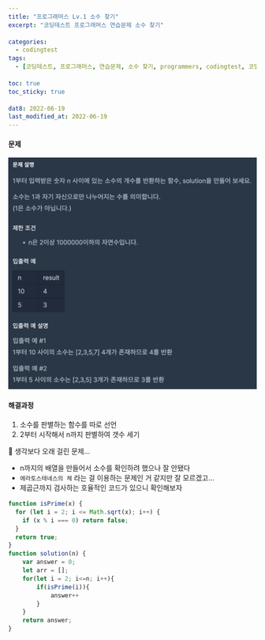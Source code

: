 ```yaml
---
title: "프로그래머스 Lv.1 소수 찾기"
excerpt: "코딩테스트 프로그래머스 연습문제 소수 찾기"

categories:
  - codingtest
tags:
  - [코딩테스트, 프로그래머스, 연습문제, 소수 찾기, programmers, codingtest, 코딩테스트 연습]

toc: true
toc_sticky: true
 
dat8: 2022-06-19
last_modified_at: 2022-06-19
---
```


#### 문제
![39](/assets/images/39.png)

#### 해결과정
1. 소수를 판별하는 함수를 따로 선언
2. 2부터 시작해서 n까지 판별하여 갯수 세기

:pushpin: 생각보다 오래 걸린 문제...
  * n까지의 배열을 만들어서 소수를 확인하려 했으나 잘 안됐다
  * `에라토스테네스의 체` 라는 걸 이용하는 문제인 거 같지만 잘 모르겠고...
  * 제곱근까지 검사하는 호율적인 코드가 있으니 확인해보자

```javascript
function isPrime(x) {
  for (let i = 2; i <= Math.sqrt(x); i++) {
    if (x % i === 0) return false;
  }
  return true;
}
function solution(n) {   
    var answer = 0;
    let arr = [];
    for(let i = 2; i<=n; i++){
        if(isPrime(i)){
            answer++
        }
    }
    return answer;
}
```